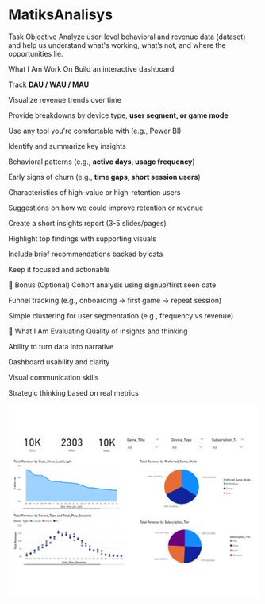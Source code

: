 # MatiksAnalisys

Task Objective
Analyze user-level behavioral and revenue data (dataset) and help us understand what's working, what’s not, and where the opportunities lie.

What I Am Work On
Build an interactive dashboard


Track **DAU / WAU / MAU**


Visualize revenue trends over time


Provide breakdowns by device type, **user segment, or game mode**


Use any tool you're comfortable with (e.g., Power BI)

Identify and summarize key insights

Behavioral patterns (e.g., **active days, usage frequency**)

Early signs of churn (e.g., **time gaps, short session users**)

Characteristics of high-value or high-retention users

Suggestions on how we could improve retention or revenue

Create a short insights report (3-5 slides/pages)


Highlight top findings with supporting visuals


Include brief recommendations backed by data


Keep it focused and actionable


🧪 Bonus (Optional)
Cohort analysis using signup/first seen date


Funnel tracking (e.g., onboarding → first game → repeat session)


Simple clustering for user segmentation (e.g., frequency vs revenue)


🎯 What I Am Evaluating
Quality of insights and thinking


Ability to turn data into narrative


Dashboard usability and clarity


Visual communication skills


Strategic thinking based on real metrics

<img src="Matiks Report.pdf">





